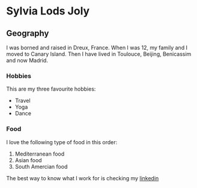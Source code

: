 # Sylvia Lods Joly

## Geography

I was borned and raised in Dreux, France. When I was 12, my family and I moved to Canary Island. Then I have lived in Toulouce, Beijing, Benicassim and now Madrid.

### Hobbies

This are my three favourite hobbies:

- Travel
- Yoga
- Dance

###  Food

I love the following type of food in this order:

1. Mediterranean food
2. Asian food
3. South Amercian food

The best way to know what I work for is checking my [linkedin](https://wwww.linkedin.com/in/sylvialods)

